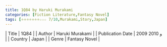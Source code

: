 ```yaml
---
title: 1Q84 by Haruki Murakami
categories: [Fiction Literature,Fantasy Novel]
tags: [⭐⭐⭐⭐⭐⭐⭐☆☆☆ 7/10,Murakami,Story,Japan]
---     
```

| Title | 1Q84  |
| Author |  Haruki Murakami  |
| Publication Date | 2009 و 2010   |
| Country | Japan |
| Genre | Fantasy Novel  |
        